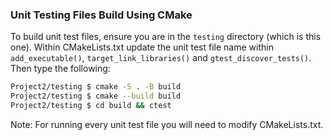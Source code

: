 ### Unit Testing Files Build Using CMake
To build unit test files, ensure you are in the `testing` directory (which is this one). Within CMakeLists.txt update the unit test file name within `add_executable()`, `target_link_libraries()` and `gtest_discover_tests()`.
Then type the following:

```sh
Project2/testing $ cmake -S . -B build
Project2/testing $ cmake --build build
Project2/testing $ cd build && ctest
```
Note: For running every unit test file you will need to modify CMakeLists.txt.


